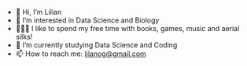 - 👋 Hi, I’m Lilian
- 👀 I’m interested in Data Science and Biology
- 🤸🏻‍♀️ I like to spend my free time with books, games, music and aerial silks!
- 🌱 I’m currently studying Data Science and Coding
- 📫 How to reach me: lilanog@gmail.com

<!---
linogueira/linogueira is a ✨ special ✨ repository because its `README.md` (this file) appears on your GitHub profile.
You can click the Preview link to take a look at your changes.
--->
